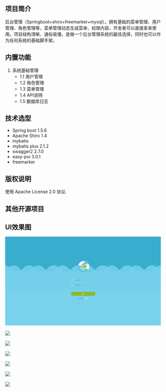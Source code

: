## 项目简介
后台管理（Springboot+shiro+freemarker+mysql）。拥有基础的菜单管理、用户管理、角色管理等，菜单管理动态生成菜单、权限内容，开发者可以直接拿来使用。项目结构清晰、通俗易懂，是做一个后台管理系统的最佳选择，同时也可以作为任何系统的基础脚手架。

## 内置功能
1. 系统基础管理
   - 1.1 用户管理 
   - 1.2 角色管理 
   - 1.3 菜单管理
   - 1.4 API说明
   - 1.5 数据库日志

## 技术选型
* Spring boot 1.5.6
* Apache Shiro 1.4
* mybatis
* mybatis plus 2.1.2
* swagger2 2.7.0
* easy-poi 3.0.1
* freemarker

## 版权说明
使用 Apache License 2.0 协议.

## 其他开源项目


## UI效果图

<img  src="https://github.com/NewBeeECC/common-admin/blob/master/art/login.png"/><br/>

<img src="https://github.com/babylikebird/common-admin/blob/master/art/2.png"/><br/>

<img src="https://github.com/babylikebird/common-admin/blob/master/art/3.png"/><br/>

<img src="https://github.com/babylikebird/common-admin/blob/master/art/4.png"/><br/>

<img src="https://github.com/babylikebird/common-admin/blob/master/art/5.png"/><br/>

<img src="https://github.com/babylikebird/common-admin/blob/master/art/6.png"/><br/>

<img src="https://github.com/babylikebird/common-admin/blob/master/art/7.png"/><br/>
